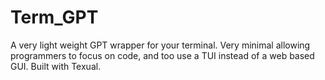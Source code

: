 # Term_GPT
A very light weight GPT wrapper for your terminal. Very minimal allowing programmers to focus on code, and too use a TUI instead of a web based GUI. Built with Texual.
